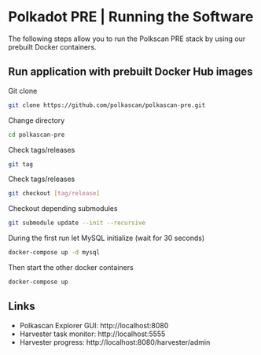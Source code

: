 # Polkadot PRE | Running the Software
The following steps allow you to run the Polkscan PRE stack by using our prebuilt Docker containers.

## Run application with prebuilt Docker Hub images
Git clone
```bash
git clone https://github.com/polkascan/polkascan-pre.git
```

Change directory
```bash
cd polkascan-pre
```

Check tags/releases
```bash
git tag
```

Check tags/releases
```bash
git checkout [tag/release]
```

Checkout depending submodules
```bash
git submodule update --init --recursive
```

During the first run let MySQL initialize (wait for 30 seconds)
```bash
docker-compose up -d mysql
```

Then start the other docker containers
```bash
docker-compose up
```

## Links
* Polkascan Explorer GUI: http://localhost:8080
* Harvester task monitor: http://localhost:5555
* Harvester progress: http://localhost:8080/harvester/admin
